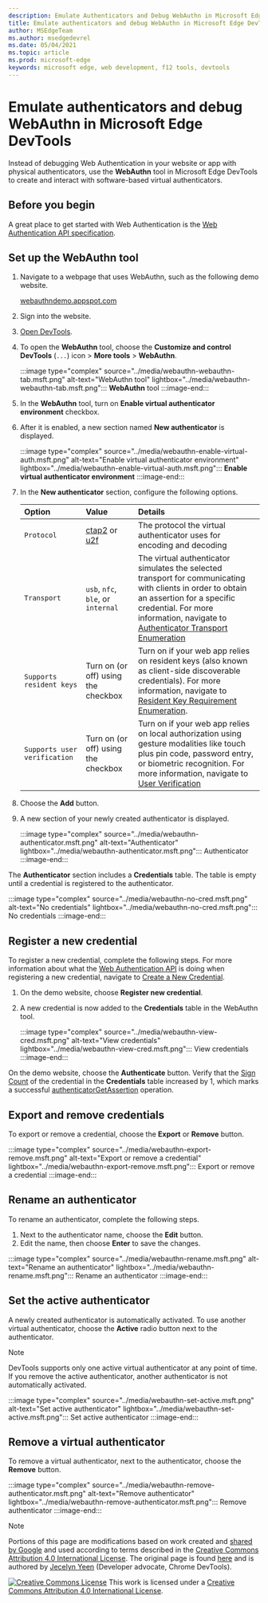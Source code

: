 ```yaml
---
description: Emulate Authenticators and Debug WebAuthn in Microsoft Edge DevTools.
title: Emulate authenticators and debug WebAuthn in Microsoft Edge DevTools
author: MSEdgeTeam
ms.author: msedgedevrel
ms.date: 05/04/2021
ms.topic: article
ms.prod: microsoft-edge
keywords: microsoft edge, web development, f12 tools, devtools
---
```

# Emulate authenticators and debug WebAuthn in Microsoft Edge DevTools

Instead of debugging Web Authentication in your website or app with physical authenticators, use the **WebAuthn** tool in Microsoft Edge DevTools to create and interact with software-based virtual authenticators.

## Before you begin

A great place to get started with Web Authentication is the [Web Authentication API specification][GithubW3cWebauthn].

## Set up the WebAuthn tool

1.  Navigate to a webpage that uses WebAuthn, such as the following demo website.

    [webauthndemo.appspot.com][AppspotWebauthndemo]

1.  Sign into the website.
1.  [Open DevTools][DevtoolsGuideChromiumOpen].
1.  To open the **WebAuthn** tool, choose the **Customize and control DevTools** \(`...`\) icon > **More tools** > **WebAuthn**.

    :::image type="complex" source="../media/webauthn-webauthn-tab.msft.png" alt-text="WebAuthn tool" lightbox="../media/webauthn-webauthn-tab.msft.png":::
       **WebAuthn** tool
    :::image-end:::

1.  In the **WebAuthn** tool, turn on **Enable virtual authenticator environment** checkbox.
1.  After it is enabled, a new section named **New authenticator** is displayed.

    :::image type="complex" source="../media/webauthn-enable-virtual-auth.msft.png" alt-text="Enable virtual authenticator environment" lightbox="../media/webauthn-enable-virtual-auth.msft.png":::
        **Enable virtual authenticator environment**
    :::image-end:::

1.  In the **New authenticator** section, configure the following options.

    | Option | Value | Details |
    |:--- |:--- |:--- |
    | `Protocol` | [ctap2][FidoallianceSpecsV20Id20180227ClientToAuthenticatorProtocolHtml] or [u2f][FidoallianceSpecsU2fV12Ps20170411OverviewHtml] | The protocol the virtual authenticator uses for encoding and decoding |
    | `Transport` |   `usb`, `nfc`, `ble`, or `internal` | The virtual authenticator simulates the selected transport for communicating with clients in order to obtain an assertion for a specific credential.  For more information, navigate to [Authenticator Transport Enumeration][GithubW3cWebauthnEnumTransport] |
    |  `Supports resident keys` | Turn on \(or off\) using the checkbox | Turn on if your web app relies on resident keys \(also known as client-side discoverable credentials\).  For more information, navigate to [Resident Key Requirement Enumeration][GithubW3cWebauthnEnumResidentkeyrequirement]. |
    | `Supports user verification` | Turn on \(or off\) using the checkbox | Turn on if your web app relies on local authorization using gesture modalities like touch plus pin code, password entry, or biometric recognition.  For more information, navigate to [User Verification][GithubW3cWebauthnEnumUserverification] |

1.  Choose the **Add** button.
1.  A new section of your newly created authenticator is displayed.

    :::image type="complex" source="../media/webauthn-authenticator.msft.png" alt-text="Authenticator" lightbox="../media/webauthn-authenticator.msft.png":::
       Authenticator
    :::image-end:::

The **Authenticator** section includes a **Credentials** table.  The table is empty until a credential is registered to the authenticator.

:::image type="complex" source="../media/webauthn-no-cred.msft.png" alt-text="No credentials" lightbox="../media/webauthn-no-cred.msft.png":::
   No credentials
:::image-end:::

## Register a new credential

To register a new credential, complete the following steps.  For more information about what the [Web Authentication API][GithubW3cWebauthn] is doing when registering a new credential, navigate to [Create a New Credential][GithubW3cWebauthnSctnCreatecredential].

1.  On the demo website, choose **Register new credential**.
1.  A new credential is now added to the **Credentials** table in the WebAuthn tool.

    :::image type="complex" source="../media/webauthn-view-cred.msft.png" alt-text="View credentials" lightbox="../media/webauthn-view-cred.msft.png":::
       View credentials
    :::image-end:::

On the demo website, choose the **Authenticate** button.  Verify that the [Sign Count][GithubW3cWebauthnSctnSignCounter] of the credential in the **Credentials** table increased by 1, which marks a successful [authenticatorGetAssertion][GithubW3cWebauthnAuthenticatorgetassertion] operation.

## Export and remove credentials

To export or remove a credential, choose the **Export** or **Remove** button.

:::image type="complex" source="../media/webauthn-export-remove.msft.png" alt-text="Export or remove a credential" lightbox="../media/webauthn-export-remove.msft.png":::
   Export or remove a credential
:::image-end:::

## Rename an authenticator

To rename an authenticator, complete the following steps.

1.  Next to the authenticator name, choose the **Edit** button.
1.  Edit the name, then choose **Enter** to save the changes.

:::image type="complex" source="../media/webauthn-rename.msft.png" alt-text="Rename an authenticator" lightbox="../media/webauthn-rename.msft.png":::
   Rename an authenticator
:::image-end:::

## Set the active authenticator

A newly created authenticator is automatically activated.  To use another virtual authenticator, choose the **Active** radio button next to the authenticator.

> [!NOTE]
> DevTools supports only one active virtual authenticator at any point of time.  If you remove the active authenticator, another authenticator is not automatically activated.

:::image type="complex" source="../media/webauthn-set-active.msft.png" alt-text="Set active authenticator" lightbox="../media/webauthn-set-active.msft.png":::
   Set active authenticator
:::image-end:::

## Remove a virtual authenticator

To remove a virtual authenticator, next to the authenticator, choose the **Remove** button.

:::image type="complex" source="../media/webauthn-remove-authenticator.msft.png" alt-text="Remove authenticator" lightbox="../media/webauthn-remove-authenticator.msft.png":::
   Remove authenticator
:::image-end:::


<!-- ====================================================================== -->
<!-- links -->
[DevtoolsGuideChromiumOpen]: ../open/index.md "Open Microsoft Edge DevTools | Microsoft Docs"
<!-- external links -->
[AppspotWebauthndemo]: https://webauthndemo.appspot.com "Webauthn demo | Appspot"

[FidoallianceSpecsV20Id20180227ClientToAuthenticatorProtocolHtml]: https://fidoalliance.org/specs/fido-v2.0-id-20180227/fido-client-to-authenticator-protocol-v2.0-id-20180227.html "Client to Authenticator Protocol (CTAP) | fido alliance"
[FidoallianceSpecsU2fV12Ps20170411OverviewHtml]: https://fidoalliance.org/specs/fido-u2f-v1.2-ps-20170411/fido-u2f-overview-v1.2-ps-20170411.html "Universal 2nd Factor (U2F) Overview | fido alliance"

[GithubW3cWebauthn]: https://w3c.github.io/webauthn "Web Authentication:
An API for accessing Public Key Credentials
Level 2 | GitHub"
[GithubW3cWebauthnAuthenticatorgetassertion]: https://w3c.github.io/webauthn#authenticatorgetassertion "The authenticatorGetAssertion Operation - Web Authentication:
An API for accessing Public Key Credentials
Level 2 | GitHub"
[GithubW3cWebauthnEnumTransport]: https://w3c.github.io/webauthn#enum-transport "Authenticator Transport Enumeration (enum AuthenticatorTransport) - Web Authentication:
An API for accessing Public Key Credentials
Level 2 | W3C"
[GithubW3cWebauthnEnumResidentkeyrequirement]: https://w3c.github.io/webauthn#enum-residentKeyRequirement "Resident Key Requirement Enumeration (enum ResidentKeyRequirement) - Web Authentication:
An API for accessing Public Key Credentials
Level 2 | W3C"
[GithubW3cWebauthnEnumUserverification]: https://w3c.github.io/webauthn#user-verification "User Verification - Web Authentication:
An API for accessing Public Key Credentials
Level 2 | W3C"
[GithubW3cWebauthnSctnCreatecredential]: https://w3c.github.io/webauthn#sctn-createCredential "Create a New Credential - PublicKeyCredential's [[Create]](origin, options, sameOriginWithAncestors) Method - Web Authentication:
An API for accessing Public Key Credentials
Level 2 | GitHub"
[GithubW3cWebauthnSctnSignCounter]: https://w3c.github.io/webauthn/#sctn-sign-counter "Signature Counter Considerations - Web Authentication:
An API for accessing Public Key Credentials
Level 2 | GitHub"


<!-- ====================================================================== -->
> [!NOTE]
> Portions of this page are modifications based on work created and [shared by Google][GoogleSitePolicies] and used according to terms described in the [Creative Commons Attribution 4.0 International License][CCA4IL].
> The original page is found [here](https://developers.google.com/web/tools/chrome-devtools/webauthn/index) and is authored by [Jecelyn Yeen][JecelynYeen] \(Developer advocate, Chrome DevTools\).

[![Creative Commons License][CCby4Image]][CCA4IL]
This work is licensed under a [Creative Commons Attribution 4.0 International License][CCA4IL].

[CCA4IL]: https://creativecommons.org/licenses/by/4.0
[CCby4Image]: https://i.creativecommons.org/l/by/4.0/88x31.png
[GoogleSitePolicies]: https://developers.google.com/terms/site-policies
[JecelynYeen]: https://developers.google.com/web/resources/contributors#jecelyn-yeen

